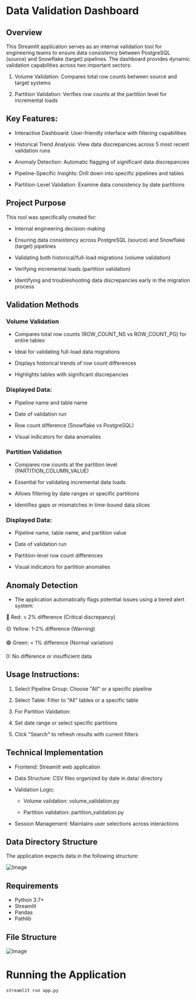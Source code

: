 # Data Validation Dashboard

## Overview

This Streamlit application serves as an internal validation tool for engineering teams to ensure data consistency between PostgreSQL (source) and Snowflake (target) pipelines. The dashboard provides dynamic validation capabilities across two important sectors:

1. Volume Validation: Compares total row counts between source and target systems

2. Partition Validation: Verifies row counts at the partition level for incremental loads

## Key Features:

- Interactive Dashboard: User-friendly interface with filtering capabilities

- Historical Trend Analysis: View data discrepancies across 5 most recent validation runs

- Anomaly Detection: Automatic flagging of significant data discrepancies

- Pipeline-Specific Insights: Drill down into specific pipelines and tables

- Partition-Level Validation: Examine data consistency by date partitions

## Project Purpose

This tool was specifically created for:

- Internal engineering decision-making

- Ensuring data consistency across PostgreSQL (source) and Snowflake (target) pipelines

- Validating both historical/full-load migrations (volume validation)

- Verifying incremental loads (partition validation)

- Identifying and troubleshooting data discrepancies early in the migration process

## Validation Methods

### Volume Validation

- Compares total row counts (ROW_COUNT_NS vs ROW_COUNT_PG) for entire tables

- Ideal for validating full-load data migrations

- Displays historical trends of row count differences

- Highlights tables with significant discrepancies

### Displayed Data:

- Pipeline name and table name

- Date of validation run

- Row count difference (Snowflake vs PostgreSQL)

- Visual indicators for data anomalies

### Partition Validation

- Compares row counts at the partition level (PARTITION_COLUMN_VALUE)

- Essential for validating incremental data loads

- Allows filtering by date ranges or specific partitions

- Identifies gaps or mismatches in time-bound data slices

### Displayed Data:

- Pipeline name, table name, and partition value

- Date of validation run

- Partition-level row count differences

- Visual indicators for partition anomalies

## Anomaly Detection

- The application automatically flags potential issues using a tiered alert system:

🔴 Red: > 2% difference (Critical discrepancy)

🟡 Yellow: 1-2% difference (Warning)

🟢 Green: < 1% difference (Normal variation)

0: No difference or insufficient data

## Usage Instructions:

1. Select Pipeline Group: Choose "All" or a specific pipeline

2. Select Table: Filter to "All" tables or a specific table

3. For Partition Validation:

4. Set date range or select specific partitions

5. Click "Search" to refresh results with current filters

## Technical Implementation

- Frontend: Streamlit web application

- Data Structure: CSV files organized by date in data/ directory

- Validation Logic:

    - Volume validation: volume_validation.py

    - Partition validation: partition_validation.py

- Session Management: Maintains user selections across interactions

## Data Directory Structure

The application expects data in the following structure:

![Image](https://github.com/user-attachments/assets/6dacb6de-e4a9-4567-842f-64f1b00c638a)

## Requirements

- Python 3.7+
- Streamlit
- Pandas
- Pathlib


## File Structure

![Image](https://github.com/user-attachments/assets/6365736c-c0f0-4070-8256-3a45caa350f5)

# Running the Application

`streamlit run app.py`
